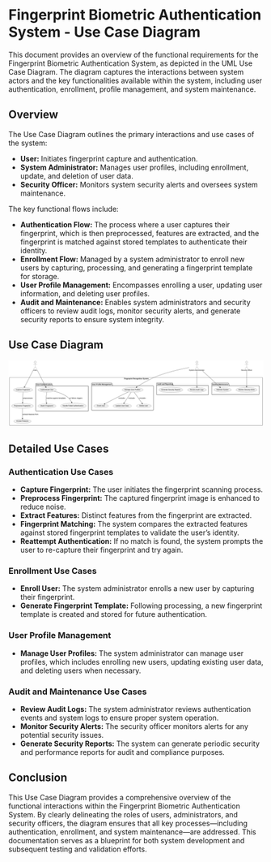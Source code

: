 # Fingerprint Biometric Authentication System - Use Case Diagram

This document provides an overview of the functional requirements for the Fingerprint Biometric Authentication System, as depicted in the UML Use Case Diagram. The diagram captures the interactions between system actors and the key functionalities available within the system, including user authentication, enrollment, profile management, and system maintenance.

## Overview

The Use Case Diagram outlines the primary interactions and use cases of the system:

- **User:** Initiates fingerprint capture and authentication.
- **System Administrator:** Manages user profiles, including enrollment, update, and deletion of user data.
- **Security Officer:** Monitors system security alerts and oversees system maintenance.

The key functional flows include:

- **Authentication Flow:** The process where a user captures their fingerprint, which is then preprocessed, features are extracted, and the fingerprint is matched against stored templates to authenticate their identity.
- **Enrollment Flow:** Managed by a system administrator to enroll new users by capturing, processing, and generating a fingerprint template for storage.
- **User Profile Management:** Encompasses enrolling a user, updating user information, and deleting user profiles.
- **Audit and Maintenance:** Enables system administrators and security officers to review audit logs, monitor security alerts, and generate security reports to ensure system integrity.

## Use Case Diagram

<p align="center">
  <img src="Use_Case_Diagram.svg" alt="Use Case Diagram">
</p>

## Detailed Use Cases

### Authentication Use Cases
- **Capture Fingerprint:** The user initiates the fingerprint scanning process.
- **Preprocess Fingerprint:** The captured fingerprint image is enhanced to reduce noise.
- **Extract Features:** Distinct features from the fingerprint are extracted.
- **Fingerprint Matching:** The system compares the extracted features against stored fingerprint templates to validate the user’s identity.
- **Reattempt Authentication:** If no match is found, the system prompts the user to re-capture their fingerprint and try again.

### Enrollment Use Cases
- **Enroll User:** The system administrator enrolls a new user by capturing their fingerprint.
- **Generate Fingerprint Template:** Following processing, a new fingerprint template is created and stored for future authentication.

### User Profile Management
- **Manage User Profiles:** The system administrator can manage user profiles, which includes enrolling new users, updating existing user data, and deleting users when necessary.

### Audit and Maintenance Use Cases
- **Review Audit Logs:** The system administrator reviews authentication events and system logs to ensure proper system operation.
- **Monitor Security Alerts:** The security officer monitors alerts for any potential security issues.
- **Generate Security Reports:** The system can generate periodic security and performance reports for audit and compliance purposes.

## Conclusion

This Use Case Diagram provides a comprehensive overview of the functional interactions within the Fingerprint Biometric Authentication System. By clearly delineating the roles of users, administrators, and security officers, the diagram ensures that all key processes—including authentication, enrollment, and system maintenance—are addressed. This documentation serves as a blueprint for both system development and subsequent testing and validation efforts.
